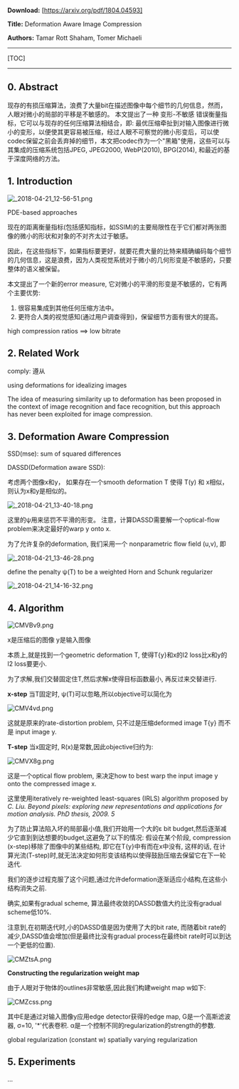 **Download:**   [https://arxiv.org/pdf/1804.04593]

**Title:**  Deformation Aware Image Compression

**Authors:**    Tamar Rott Shaham, Tomer Michaeli

---

[TOC]

---

## 0. Abstract

现存的有损压缩算法，浪费了大量bit在描述图像中每个细节的几何信息，然而，人眼对微小的局部的平移是不敏感的。 本文提出了一种 变形-不敏感 错误衡量指标，它可以与现存的任何压缩算法相结合，即: 最优压缩牵扯到对输入图像进行微小的变形，以便使其更容易被压缩，经过人眼不可察觉的微小形变后，可以使codec保留之前会丢弃掉的细节，本文把codec作为一个"黑箱"使用，这些可以与其集成的压缩系统包括JPEG, JPEG2000, WebP(2010), BPG(2014), 和最近的基于深度网络的方法。

## 1. Introduction

![_2018-04-21_12-56-51.png](https://a.photo/images/2018/04/21/_2018-04-21_12-56-51.png)

PDE-based approaches

现在的距离衡量指标(包括感知指标，如SSIM)的主要局限性在于它们都对两张图像的微小的形状和对象的不对齐太过于敏感。

因此，在这些指标下，如果指标要更好，就要花费大量的比特来精确编码每个细节的几何信息，这是浪费，因为人类视觉系统对于微小的几何形变是不敏感的，只要整体的语义被保留。

本文提出了一个新的error measure, 它对微小的平滑的形变是不敏感的，它有两个主要优势:

1. 很容易集成到其他任何压缩方法中。
2. 更符合人类的视觉感知(通过用户调查得到)，保留细节方面有很大的提高。


high compression ratios ==> low bitrate

## 2. Related Work

comply: 遵从

using deformations for idealizing images

The idea of measuring similarity up to deformation has been proposed in the context of image recognition and face recognition, but this approach has never been exploited for image compression.


## 3. Deformation Aware Compression

SSD(mse): sum of squared differences


DASSD(Deformation aware SSD):

考虑两个图像x和y， 如果存在一个smooth deformation T 使得 T(y) 和 x相似，则认为x和y是相似的。

![_2018-04-21_13-40-18.png](https://a.photo/images/2018/04/21/_2018-04-21_13-40-18.png)

这里的ψ用来惩罚不平滑的形变。
注意，计算DASSD需要解一个optical-flow problem来决定最好的warp y onto x.

为了允许复杂的deformation, 我们采用一个 nonparametric flow field (u,v), 即

![_2018-04-21_13-46-28.png](https://a.photo/images/2018/04/21/_2018-04-21_13-46-28.png)

define the penalty ψ(T) to be a weighted Horn and Schunk regularizer

![_2018-04-21_14-16-32.png](https://a.photo/images/2018/04/21/_2018-04-21_14-16-32.png)

## 4. Algorithm

![CMVBv9.png](https://s1.ax1x.com/2018/04/21/CMVBv9.png)

x是压缩后的图像
y是输入图像

本质上,就是找到一个geometric deformation T, 使得T{y}和x的l2 loss比x和y的l2 loss要更小.

为了求解,我们交替固定住T,然后求解x使得目标函数最小, 再反过来交替进行.

**x-step**
当T固定时, ψ(T)可以忽略,所以objective可以简化为

![CMV4vd.png](https://s1.ax1x.com/2018/04/21/CMV4vd.png)

这就是原来的rate-distortion problem, 只不过是压缩deformed image T{y} 而不是 input image y.

**T-step**
当x固定时, R(x)是常数,因此objective归约为:

![CMVX8g.png](https://s1.ax1x.com/2018/04/21/CMVX8g.png)

这是一个optical flow problem, 来决定how to best warp the input image y onto the compressed image x.

这里使用iteratively re-weighted least-squares (IRLS) algorithm proposed by 
*C. Liu. Beyond pixels: exploring new representations and applications for motion analysis. PhD thesis, 2009. 5*

为了防止算法陷入坏的局部最小值,我们开始用一个大的ε bit budget,然后逐渐减少它直到到达想要的budget,这避免了以下的情况:
假设在某个阶段, compression (x-step)移除了图像中的某些结构, 即它在T{y}中有而在x中没有, 这样的话, 在计算光流(T-step)时,就无法决定如何形变该结构以使得鼓励压缩去保留它在下一轮迭代.

我们的逐步过程克服了这个问题,通过允许deformation逐渐适应小结构,在这些小结构消失之前.

确实,如果有gradual scheme, 算法最终收敛的DASSD数值大约比没有gradual scheme低10%.

注意到,在初期迭代时,小的DASSD值是因为使用了大的bit rate, 而随着bit rate的减少,DASSD值会增加(但是最终比没有gradual process在最终bit rate时可以到达一个更低的位置).

![CMZtsA.png](https://s1.ax1x.com/2018/04/21/CMZtsA.png)

**Constructing the regularization weight map**

由于人眼对于物体的outlines非常敏感,因此我们构建weight map w如下:

![CMZcss.png](https://s1.ax1x.com/2018/04/21/CMZcss.png)

其中E是通过对输入图像y应用edge detector获得的edge map, G是一个高斯滤波器,  σ=10, '*'代表卷积. α是一个控制不同的regularization的strength的参数.

global regularization (constant w)
spatially varying regularization

## 5. Experiments

...

